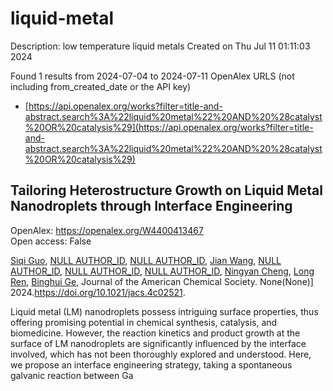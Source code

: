 # liquid-metal
Description: low temperature liquid metals
Created on Thu Jul 11 01:11:03 2024

Found 1 results from 2024-07-04 to 2024-07-11
OpenAlex URLS (not including from_created_date or the API key)
- [https://api.openalex.org/works?filter=title-and-abstract.search%3A%22liquid%20metal%22%20AND%20%28catalyst%20OR%20catalysis%29](https://api.openalex.org/works?filter=title-and-abstract.search%3A%22liquid%20metal%22%20AND%20%28catalyst%20OR%20catalysis%29)

## Tailoring Heterostructure Growth on Liquid Metal Nanodroplets through Interface Engineering   

OpenAlex: https://openalex.org/W4400413467    
Open access: False
    
[Siqi Guo](https://openalex.org/A5042025291), [NULL AUTHOR_ID](https://openalex.org/A9999999999), [NULL AUTHOR_ID](https://openalex.org/A9999999999), [Jian Wang](https://openalex.org/A5042424694), [NULL AUTHOR_ID](https://openalex.org/A9999999999), [NULL AUTHOR_ID](https://openalex.org/A9999999999), [NULL AUTHOR_ID](https://openalex.org/A9999999999), [Ningyan Cheng](https://openalex.org/A5021692036), [Long Ren](https://openalex.org/A5033392797), [Binghui Ge](https://openalex.org/A5047969603), Journal of the American Chemical Society. None(None)] 2024.https://doi.org/10.1021/jacs.4c02521.
    
Liquid metal (LM) nanodroplets possess intriguing surface properties, thus offering promising potential in chemical synthesis, catalysis, and biomedicine. However, the reaction kinetics and product growth at the surface of LM nanodroplets are significantly influenced by the interface involved, which has not been thoroughly explored and understood. Here, we propose an interface engineering strategy, taking a spontaneous galvanic reaction between Ga    

    
